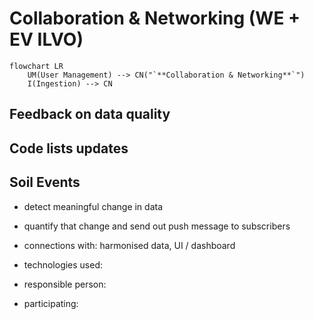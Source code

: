 # Collaboration & Networking (WE + EV ILVO)

``` mermaid
flowchart LR
    UM(User Management) --> CN("`**Collaboration & Networking**`")
    I(Ingestion) --> CN
```

## Feedback on data quality

## Code lists updates

## Soil Events

- detect meaningful change in data
- quantify that change and send out push message to subscribers

- connections with: harmonised data, UI / dashboard
- technologies used:
- responsible person:
- participating: